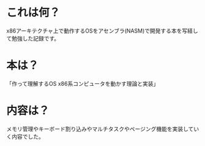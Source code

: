 # これは何？
x86アーキテクチャ上で動作するOSをアセンブラ(NASM)で開発する本を写経して勉強した記録です。
# 本は？
「作って理解するOS x86系コンピュータを動かす理論と実装」
# 内容は？
メモリ管理やキーボード割り込みやマルチタスクやページング機能を実装していく内容でした。
